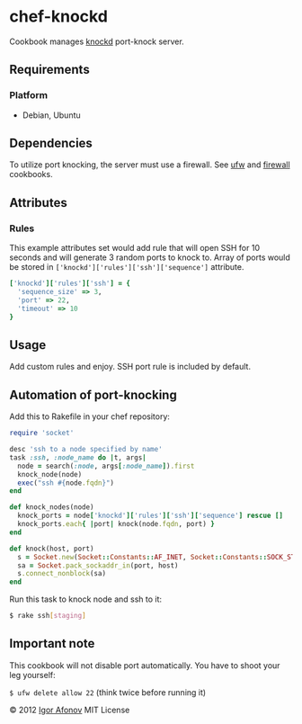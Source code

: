 # chef-knockd

Cookbook manages [knockd](https://help.ubuntu.com/community/PortKnocking) port-knock server.

## Requirements

### Platform

* Debian, Ubuntu

## Dependencies

To utilize port knocking, the server must use a firewall. See [ufw](https://github.com/opscode-cookbooks/ufw) and [firewall](https://github.com/opscode-cookbooks/firewall) cookbooks.

## Attributes

### Rules

This example attributes set would add rule that will open SSH for 10 seconds and will generate 3 random ports to knock to. Array of ports would be stored in `['knockd']['rules']['ssh']['sequence']` attribute.

```ruby
['knockd']['rules']['ssh'] = {
  'sequence_size' => 3,
  'port' => 22,
  'timeout' => 10
}
```

## Usage

Add custom rules and enjoy. SSH port rule is included by default.

## Automation of port-knocking

Add this to Rakefile in your chef repository:

```ruby
require 'socket'

desc 'ssh to a node specified by name'
task :ssh, :node_name do |t, args|
  node = search(:node, args[:node_name]).first
  knock_node(node)
  exec("ssh #{node.fqdn}")
end

def knock_nodes(node)
  knock_ports = node['knockd']['rules']['ssh']['sequence'] rescue []
  knock_ports.each{ |port| knock(node.fqdn, port) }
end

def knock(host, port)
  s = Socket.new(Socket::Constants::AF_INET, Socket::Constants::SOCK_STREAM, 0)
  sa = Socket.pack_sockaddr_in(port, host)
  s.connect_nonblock(sa)
end
```

Run this task to knock node and ssh to it:

```bash
$ rake ssh[staging]
```
## Important note

This cookbook will not disable port automatically. You have to shoot your leg yourself:

`$ ufw delete allow 22` (think twice before running it)

© 2012 [Igor Afonov](https://iafonov.github.com) MIT License